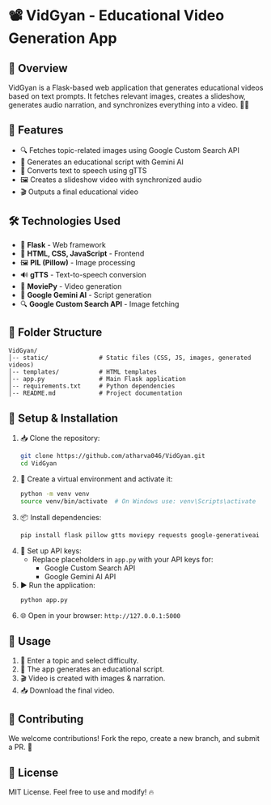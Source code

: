 # 📽️ VidGyan - Educational Video Generation App

## 📌 Overview
VidGyan is a Flask-based web application that generates educational videos based on text prompts. It fetches relevant images, creates a slideshow, generates audio narration, and synchronizes everything into a video. 🎥✨

## 🚀 Features
- 🔍 Fetches topic-related images using Google Custom Search API
- 📝 Generates an educational script with Gemini AI
- 🎤 Converts text to speech using gTTS
- 🖼️ Creates a slideshow video with synchronized audio
- 🎬 Outputs a final educational video

## 🛠️ Technologies Used
- 🐍 **Flask** - Web framework
- 🎨 **HTML, CSS, JavaScript** - Frontend
- 🖼️ **PIL (Pillow)** - Image processing
- 🔊 **gTTS** - Text-to-speech conversion
- 🎥 **MoviePy** - Video generation
- 🤖 **Google Gemini AI** - Script generation
- 🔍 **Google Custom Search API** - Image fetching

## 📂 Folder Structure
```
VidGyan/
│-- static/              # Static files (CSS, JS, images, generated videos)
│-- templates/           # HTML templates
│-- app.py               # Main Flask application
│-- requirements.txt     # Python dependencies
│-- README.md            # Project documentation
```

## 🚀 Setup & Installation
1. 📥 Clone the repository:
   ```bash
   git clone https://github.com/atharva046/VidGyan.git
   cd VidGyan
   ```
2. 🐍 Create a virtual environment and activate it:
   ```bash
   python -m venv venv
   source venv/bin/activate  # On Windows use: venv\Scripts\activate
   ```
3. 📦 Install dependencies:
   ```bash
   pip install flask pillow gtts moviepy requests google-generativeai
   ```
4. 🔑 Set up API keys:
   - Replace placeholders in `app.py` with your API keys for:
     - Google Custom Search API
     - Google Gemini AI API
5. ▶️ Run the application:
   ```bash
   python app.py
   ```
6. 🌐 Open in your browser: `http://127.0.0.1:5000`

## 🎯 Usage
1. 🔎 Enter a topic and select difficulty.
2. 📝 The app generates an educational script.
3. 🎬 Video is created with images & narration.
4. 📥 Download the final video.

## 🤝 Contributing
We welcome contributions! Fork the repo, create a new branch, and submit a PR. 🚀

## 📄 License
MIT License. Feel free to use and modify! 🔥

